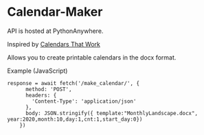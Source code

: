 # Calendar-Maker

API is hosted at PythonAnywhere.

Inspired by <a href="https://calendarsthatwork.com" target="_blank">Calendars That Work</a>

Allows you to create printable calendars in the docx format.

Example (JavaScript)

```
response = await fetch('/make_calendar/', {
      method: 'POST',
      headers: {
        'Content-Type': 'application/json'
      },
      body: JSON.stringify({ template:"MonthlyLandscape.docx", year:2020,month:10,day:1,cnt:1,start_day:0})
    })
  ```
